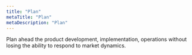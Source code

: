 ```yaml
---
title: "Plan"
metaTitle: "Plan"
metaDescription: "Plan"
---
```


Plan ahead the product development, implementation, operations without losing the ability to respond to market dynamics.